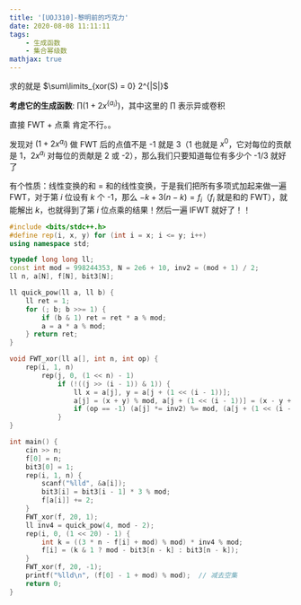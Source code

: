 ```yaml
---
title: '[UOJ310]-黎明前的巧克力'
date: 2020-08-08 11:11:11
tags:
    - 生成函数
    - 集合幂级数
mathjax: true
---
```


求的就是 $\sum\limits_{xor(S) = 0} 2^{|S|}$

**考虑它的生成函数**: $\prod (1 + 2x^{\{a_i\}})$，其中这里的 $\prod$ 表示异或卷积

直接 FWT + 点乘 肯定不行。。

发现对 $(1 + 2x^{a_i})$ 做 FWT 后的点值不是 -1 就是 3（1 也就是 $x^0$，它对每位的贡献是 1，$2x^{a_i}$ 对每位的贡献是 2 或 -2），那么我们只要知道每位有多少个 -1/3 就好了

有个性质：线性变换的和 = 和的线性变换，于是我们把所有多项式加起来做一遍 FWT，对于第 $i$ 位设有 $k$ 个 -1，那么 $-k + 3(n - k) = f_i$（$f_i$ 就是和的 FWT），就能解出 $k$，也就得到了第 $i$ 位点乘的结果！然后一遍 IFWT 就好了！！

``` c++
#include <bits/stdc++.h>
#define rep(i, x, y) for (int i = x; i <= y; i++)
using namespace std;

typedef long long ll;
const int mod = 998244353, N = 2e6 + 10, inv2 = (mod + 1) / 2;
ll n, a[N], f[N], bit3[N];

ll quick_pow(ll a, ll b) {
    ll ret = 1;
    for (; b; b >>= 1) {
        if (b & 1) ret = ret * a % mod;
        a = a * a % mod;
    } return ret;
}

void FWT_xor(ll a[], int n, int op) {
    rep(i, 1, n)
        rep(j, 0, (1 << n) - 1)
            if (!((j >> (i - 1)) & 1)) {
                ll x = a[j], y = a[j + (1 << (i - 1))];
                a[j] = (x + y) % mod, a[j + (1 << (i - 1))] = (x - y + mod) % mod;
                if (op == -1) (a[j] *= inv2) %= mod, (a[j + (1 << (i - 1))] *= inv2) %= mod;
            }
}

int main() {
    cin >> n;
    f[0] = n;
    bit3[0] = 1;
    rep(i, 1, n) {
        scanf("%lld", &a[i]);
        bit3[i] = bit3[i - 1] * 3 % mod;
        f[a[i]] += 2;
    }
    FWT_xor(f, 20, 1);
    ll inv4 = quick_pow(4, mod - 2);
    rep(i, 0, (1 << 20) - 1) {
        int k = ((3 * n - f[i] + mod) % mod) * inv4 % mod;
        f[i] = (k & 1 ? mod - bit3[n - k] : bit3[n - k]);
    }
    FWT_xor(f, 20, -1);
    printf("%lld\n", (f[0] - 1 + mod) % mod);  // 减去空集
    return 0;
}
```